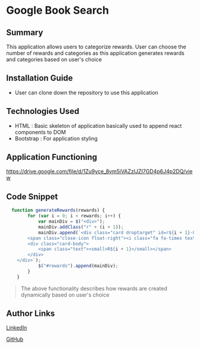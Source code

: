 # Google Book Search

## Summary
This application allows users to categorize rewards. User can choose the number of rewards and categories as this application generates rewards and categories based on user's choice

## Installation Guide
* User can clone down the repository to use this application

## Technologies Used
- HTML : Basic skeleton of application basically used to append react components to DOM
- Bootstrap : For application styling

## Application Functioning

https://drive.google.com/file/d/1Zu9yce_8vm5iVAZzlJZI7GD4p6J4p2DQ/view

## Code Snippet

```Javascript
  function generateRewards(rewards) {
        for (var i = 0; i < rewards; i++) {
            var mainDiv = $("<div>");
            mainDiv.addClass("r" + (i + 1));
            mainDiv.append(`<div class="card droptarget" id=r${i + 1}-0 draggable="true" style="width: 5rem; height: 5rem;">
        <span class="close-icon float-right"><i class="fa fa-times text"></i></span>
        <div class="card-body">
            <span class="text"><small>R${i + 1}</small></span>
        </div>
    </div>`);
            $("#rewards").append(mainDiv);
        }
    }
```

> The above functionality describes how rewards are created dynamically based on user's choice


## Author Links
[LinkedIn](https://www.linkedin.com/in/mahisha-gunasekaran-0a780a88/)

[GitHub](https://github.com/Mahi-Mani)

